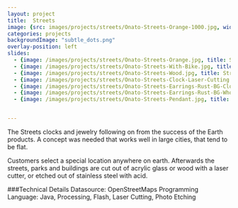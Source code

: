 ```yaml
---
layout: project
title:  Streets
image: {src: images/projects/streets/Onato-Streets-Orange-1000.jpg, width: 1000, height: 1000}
categories: projects
backgroundImage: "subtle_dots.png"
overlay-position: left
slides:
  - {image: /images/projects/streets/Onato-Streets-Orange.jpg, title: Streets Clock Orange}
  - {image: /images/projects/streets/Onato-Streets-With-Bike.jpg, title: Streets Clock with Bike}
  - {image: /images/projects/streets/Onato-Streets-Wood.jpg, title: Streets Clock Wood}
  - {image: /images/projects/streets/Onato-Streets-Clock-Laser-Cutting.jpg, title: Streets Clock Laser Cutter}
  - {image: /images/projects/streets/Onato-Streets-Earrings-Rust-BG-Close.jpg, title: Streets Earrings Rust Closeup}
  - {image: /images/projects/streets/Onato-Streets-Earrings-Rust-BG-Whole.jpg, title: Streets Earrings Rust}
  - {image: /images/projects/streets/Onato-Streets-Pendant.jpg, title: Streets Pendant}


---
```

The Streets clocks and jewelry following on from the success of the Earth products. A concept was needed that works well in large cities, that tend to be flat. 

Customers select a special location anywhere on earth. Afterwards the streets, parks and buildings are cut out of acrylic glass or wood with a laser cutter, or etched out of stainless steel with acid.

###Technical Details
Datasource: OpenStreetMaps
Programming Language: Java, Processing, Flash, Laser Cutting, Photo Etching
